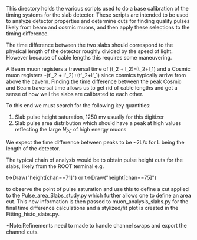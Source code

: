 This directory holds the various scripts used to do a base calibration of the timing systems for the slab detector. These scripts are intended to be used to analyze detector properties and determine cuts for finding quality pulses likely from beam and cosmic muons, and then apply these selections to the timing difference. 

The time difference between the two slabs should correspond to the physical length of the detector roughly divided by the speed of light. However because of cable lengths this requires some maneuvering. 

A Beam muon registers a traversal time of (t_2 + l_2)-(t_2+l_1) and a Cosmic muon registers -(t'_2 + l'_2)+(t'_2+l'_1) since cosmics typically arrive from above the cavern. Finding the time difference between the peak Cosmic and Beam traversal time allows us to get rid of cable lengths and get a sense of how well the slabs are calibrated to each other.


To this end we must search for the following key quantities: 

1) Slab pulse height saturation, 1250 mv usually for this digitizer
2) Slab pulse area distribution which should have a peak at high values reflecting the large $N_{PE}$ of high energy muons

We expect the time difference between peaks to be ~2L/c for L being the length of the detector.


The typical chain of analysis would be to obtain pulse height cuts for the slabs, likely from the ROOT terminal e.g. 

t->Draw("height[chan==71]") or t->Draw("height[chan==75]")

to observe the point of pulse saturation and use this to define a cut applied to the Pulse_area_Slabs_study.py which further allows one to define an area cut. This new information is then passed to muon_analysis_slabs.py for the final time difference calculations and a stylized/fit plot is created in the Fitting_histo_slabs.py. 

*Note:Refinements need to made to handle channel swaps and export the channel cuts.
